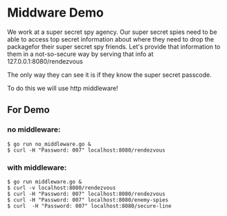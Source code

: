 # Middware Demo

We work at a super secret spy agency.
Our super secret spies need to be able to access top secret information about where they need to drop the packagefor their super secret spy friends.
Let's provide that information to them in a not-so-secure way by serving that info at 127.0.0.1:8080/rendezvous

The only way they can see it is if they know the super secret passcode.

To do this we will use http middleware!

## For Demo

### no middleware:
```console
$ go run no_middleware.go &
$ curl -H "Password: 007" localhost:8080/rendezvous
```

### with middleware:
```console
$ go run middleware.go &
$ curl -v localhost:8080/rendezvous
$ curl -H "Password: 007" localhost:8080/rendezvous
$ curl -H "Password: 007" localhost:8080/enemy-spies
$ curl  -H "Password: 007" localhost:8080/secure-line
```